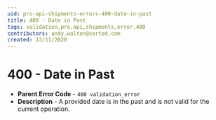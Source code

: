 ```yaml
---
uid: pro-api-shipments-errors-400-date-in-past
title: 400 - Date in Past
tags: validation,pro,api,shipments,error,400
contributors: andy.walton@sorted.com
created: 13/11/2020
---
```

# 400 - Date in Past

* **Parent Error Code** - `400 validation_error`
* **Description** - A provided date is in the past and is not valid for the current operation.